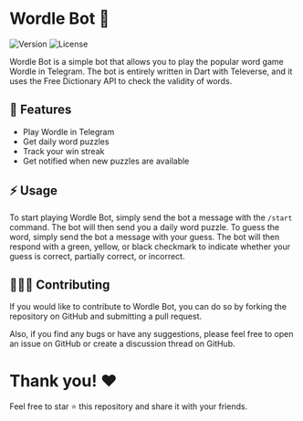 # Wordle Bot 🤖

<!-- Version & License Badges -->

![Version](https://img.shields.io/badge/Version-1.0.0-blue.svg) ![License](https://img.shields.io/badge/License-MIT-blue.svg)

Wordle Bot is a simple bot that allows you to play the popular word game Wordle in Telegram. The bot is entirely written in Dart with Televerse, and it uses the Free Dictionary API to check the validity of words.

## 🎨 Features

- Play Wordle in Telegram
- Get daily word puzzles
- Track your win streak
- Get notified when new puzzles are available

## ⚡️ Usage

To start playing Wordle Bot, simply send the bot a message with the `/start` command. The bot will then send you a daily word puzzle. To guess the word, simply send the bot a message with your guess. The bot will then respond with a green, yellow, or black checkmark to indicate whether your guess is correct, partially correct, or incorrect.

## 🧑🏻‍💻 Contributing

If you would like to contribute to Wordle Bot, you can do so by forking the repository on GitHub and submitting a pull request.

Also, if you find any bugs or have any suggestions, please feel free to open an issue on GitHub or create a discussion thread on GitHub.

# Thank you! ❤️

Feel free to star ⭐ this repository and share it with your friends.
